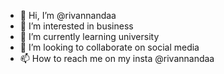 - 👋 Hi, I’m @rivannandaa
- 👀 I’m interested in business
- 🌱 I’m currently learning university
- 💞️ I’m looking to collaborate on social media
- 📫 How to reach me on my insta @rivannandaa

<!---
rivannandaa/rivannandaa is a ✨ special ✨ repository because its `README.md` (this file) appears on your GitHub profile.
You can click the Preview link to take a look at your changes.
--->

